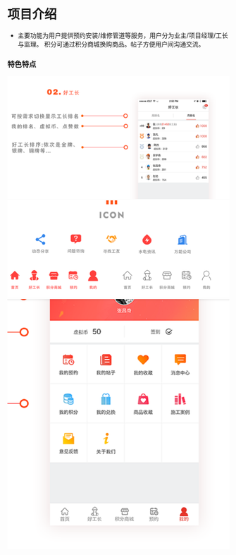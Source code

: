 
# 项目介绍


- 主要功能为用户提供预约安装/维修管道等服务，用户分为业主/项目经理/工长与监理。 积分可通过积分商城换购商品。帖子方便用户间沟通交流。

### 特色特点
  ![输入图片说明](1.png)
![输入图片说明](2.png)
![输入图片说明](3.png)